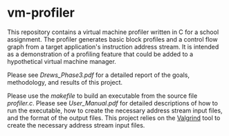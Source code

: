 vm-profiler
===========

This repository contains a virtual machine profiler written in C for a school assignment. The profiler generates basic block profiles and a control flow graph from a target application's instruction address stream. It is intended as a demonstration of a profiling feature that could be added to a hypothetical virtual machine manager.

Please see *Drews_Phase3.pdf* for a detailed report of the goals, methodology, and results of this project.

Please use the *makefile* to build an executable from the source file *profiler.c*. Please see *User_Manual.pdf* for detailed descriptions of how to run the executable, how to create the necessary address stream input files, and the format of the output files. This project relies on the [Valgrind](http://valgrind.org/) tool to create the necessary address stream input files.
